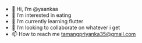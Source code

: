 - 👋 Hi, I’m @yaankaa
- 👀 I’m interested in eating
- 🌱 I’m currently learning flutter
- 💞️ I’m looking to collaborate on whatever i get
- 📫 How to reach me tamangpriyanka35@gmail.com

<!---
yaankaa/yaankaa is a ✨ special ✨ repository because its `README.md` (this file) appears on your GitHub profile.
You can click the Preview link to take a look at your changes.
--->
